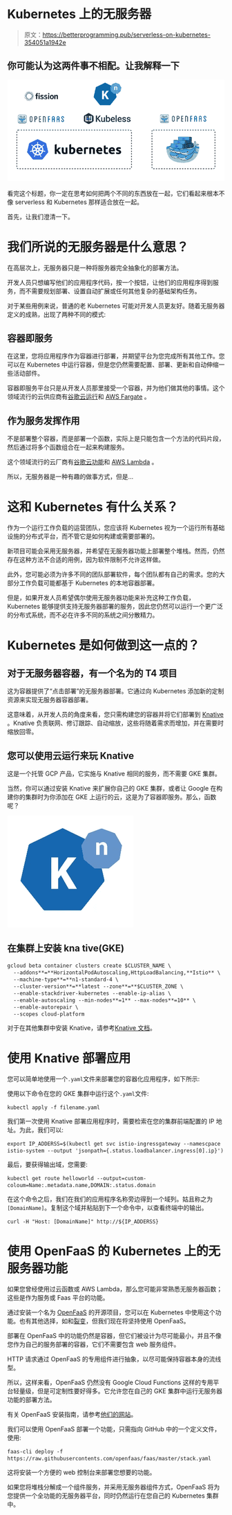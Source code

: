 # Kubernetes 上的无服务器

> 原文：<https://betterprogramming.pub/serverless-on-kubernetes-354051a1942e>

## 你可能认为这两件事不相配。让我解释一下

![](img/51649d82547edba0c817e590286633ea.png)

看完这个标题，你一定在思考如何把两个不同的东西放在一起，它们看起来根本不像 serverless 和 Kubernetes 那样适合放在一起。

首先，让我们澄清一下。

# 我们所说的无服务器是什么意思？

在高层次上，无服务器只是一种将服务器完全抽象化的部署方法。

开发人员只想编写他们的应用程序代码，按一个按钮，让他们的应用程序得到服务，而不需要规划部署、设置自动扩展或任何其他复杂的基础架构任务。

对于某些用例来说，普通的老 Kubernetes 可能对开发人员更友好。随着无服务器定义的成熟，出现了两种不同的模式:

## **容器即服务**

在这里，您将应用程序作为容器进行部署，并期望平台为您完成所有其他工作。您可以在 Kubernetes 中运行容器，但是您仍然需要配置、部署、更新和自动伸缩一些活动部件。

容器即服务平台只是从开发人员那里接受一个容器，并为他们做其他的事情。这个领域流行的云供应商有[谷歌云运行](https://cloud.google.com/run)和 [AWS Fargate](https://aws.amazon.com/fargate/) 。

## **作为服务发挥作用**

不是部署整个容器，而是部署一个函数，实际上是只能包含一个方法的代码片段，然后通过将多个函数组合在一起来构建服务。

这个领域流行的云厂商有[谷歌云功能](https://cloud.google.com/functions)和 [AWS Lambda](https://aws.amazon.com/lambda/) 。

所以，无服务器是一种有趣的做事方式，但是…

# 这和 Kubernetes 有什么关系？

作为一个运行工作负载的运营团队，您应该将 Kubernetes 视为一个运行所有基础设施的分布式平台，而不管它是如何构建或需要部署的。

新项目可能会采用无服务器，并希望在无服务器功能上部署整个堆栈。然而，仍然存在这种方法不合适的用例，因为软件限制不允许这样做。

此外，您可能必须为许多不同的团队部署软件，每个团队都有自己的需求。您的大部分工作负载可能都基于 Kubernetes 的本地容器部署。

但是，如果开发人员希望偶尔使用无服务器功能来补充这种工作负载，Kubernetes 能够提供支持无服务器部署的服务，因此您仍然可以运行一个更广泛的分布式系统，而不必在许多不同的系统之间分散精力。

# Kubernetes 是如何做到这一点的？

## 对于无服务器容器，有一个名为**的 T4 项目**

这为容器提供了“点击部署”的无服务器部署。它通过向 Kubernetes 添加新的定制资源来实现无服务器容器部署。

这意味着，从开发人员的角度来看，您只需构建您的容器并将它们部署到 [Knative](https://knative.dev/) 。Knative 负责联网、修订跟踪、自动缩放，这些将随着需求而增加，并在需要时缩放回零。

## 您可以使用云运行来玩 Knative

这是一个托管 GCP 产品，它实施与 Knative 相同的服务，而不需要 GKE 集群。

当然，你可以通过安装 Knative 来扩展你自己的 GKE 集群，或者让 Google 在构建你的集群时为你添加在 GKE 上运行的云，这是为了容器即服务。那么，函数呢？

![](img/b8de5adcaf5a8a3ab7891f8d2f542afa.png)

## **在集群上安装 kna tive(GKE)**

```
gcloud beta container clusters create $CLUSTER_NAME \
  --addons**=**HorizontalPodAutoscaling,HttpLoadBalancing,**Istio** \
  --machine-type**=**n1-standard-4 \
  --cluster-version**=**latest --zone**=**$CLUSTER_ZONE \
  --enable-stackdriver-kubernetes --enable-ip-alias \
  --enable-autoscaling --min-nodes**=1** --max-nodes**=10** \
  --enable-autorepair \
  --scopes cloud-platform
```

对于在其他集群中安装 Knative，请参考[Knative 文档](https://knative.dev/docs/install/any-kubernetes-cluster/)。

# **使用 Knative 部署应用**

您可以简单地使用一个`.yaml`文件来部署您的容器化应用程序，如下所示:

使用以下命令在您的 GKE 集群中运行这个`.yaml`文件:

```
kubectl apply -f filename.yaml
```

我们第一次使用 Knative 部署应用程序时，需要检索在您的集群前端配置的 IP 地址。为此，我们可以:

```
export IP_ADDERSS=$(kubectl get svc istio-ingressgateway --namescpace istio-system --output 'jsonpath={.status.loadbalancer.ingress[0].ip}')
```

最后，要获得输出域，您需要:

```
kubectl get route helloworld --output=custom-coloum=Name:.metadata.name,DOMAIN:.status.domain
```

在这个命令之后，我们在我们的应用程序名称旁边得到一个域列。姑且称之为`[DomainName]`。复制这个域并粘贴到下一个命令中，以查看终端中的输出。

```
curl -H "Host: [DomainName]" http://${IP_ADDERSS}
```

# **使用 OpenFaaS 的 Kubernetes 上的无服务器功能**

如果您曾经使用过云函数或 AWS Lambda，那么您可能非常熟悉无服务器函数；这些是作为服务或 Faas 平台的功能。

通过安装一个名为 [OpenFaaS](https://www.openfaas.com/) 的开源项目，您可以在 Kubernetes 中使用这个功能。也有其他选择，如和[裂变](https://fission.io/)，但我们现在将坚持使用 OpenFaaS。

部署在 OpenFaaS 中的功能仍然是容器，但它们被设计为尽可能最小，并且不像您作为自己的服务部署的容器，它们不需要包含 web 服务组件。

HTTP 请求通过 OpenFaaS 的专用组件进行抽象，以尽可能保持容器本身的流线型。

所以，这样来看，OpenFaaS 仍然没有 Google Cloud Functions 这样的专用平台轻量级，但是可定制性要好得多。它允许您在自己的 GKE 集群中运行无服务器功能的部署方法。

有关 OpenFaaS 安装指南，请参考[他们的网站](https://docs.openfaas.com/deployment/kubernetes/)。

我们可以使用 OpenFaaS 部署一个功能，只需指向 GitHub 中的一个定义文件，使用:

```
faas-cli deploy -f https://raw.githubusercontents.com/openfaas/faas/master/stack.yaml
```

这将安装一个方便的 web 控制台来部署您想要的功能。

如果您将堆栈分解成一个组件服务，并采用无服务器组件方式，OpenFaaS 将为您提供一个全功能的无服务器平台，同时仍然运行在您自己的 Kubernetes 集群中。